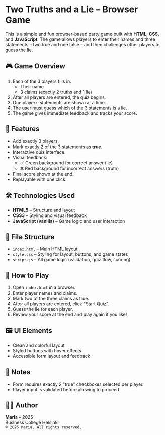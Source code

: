 # Two Truths and a Lie – Browser Game

This is a simple and fun browser-based party game built with **HTML**, **CSS**, and **JavaScript**. The game allows players to enter their names and three statements – two true and one false – and then challenges other players to guess the lie.

## 🎮 Game Overview

1. Each of the 3 players fills in:
   - Their name
   - 3 claims (exactly 2 truths and 1 lie)
2. After all players are entered, the quiz begins.
3. One player’s statements are shown at a time.
4. The user must guess which of the 3 statements is a lie.
5. The game gives immediate feedback and tracks your score.

## 🧩 Features

- Add exactly 3 players.
- Mark exactly 2 of the 3 statements as **true**.
- Interactive quiz interface.
- Visual feedback:
  - ✅ Green background for correct answer (lie)
  - ❌ Red background for incorrect answers (truth)
- Final score shown at the end.
- Replayable with one click.

## 🛠 Technologies Used

- **HTML5** – Structure and layout
- **CSS3** – Styling and visual feedback
- **JavaScript (vanilla)** – Game logic and user interaction

## 📁 File Structure

- `index.html` – Main HTML layout
- `style.css` – Styling for layout, buttons, and game states
- `script.js` – All game logic (validation, quiz flow, scoring)

## 🧪 How to Play

1. Open `index.html` in a browser.
2. Enter player names and claims.
3. Mark two of the three claims as true.
4. After all players are entered, click "Start Quiz".
5. Guess the lie for each player.
6. Review your score at the end and play again if you like!

## 🖼️ UI Elements

- Clean and colorful layout
- Styled buttons with hover effects
- Accessible form layout and feedback

## 📌 Notes

- Form requires exactly 2 "true" checkboxes selected per player.
- Player input is validated before allowing to proceed.

## 👩‍💻 Author

**Maria** – 2025  
Business College Helsinki  
`© 2025 Maria. All rights reserved.`
